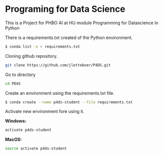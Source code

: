 # Programing for Data Science

This is a Project for PHBO AI at HU module Programming for Datascience in Python

There is a requirements.txt created of the Python environment. 

```bash
$ conda list -e > requirements.txt
```

Cloning github repository.

```bash
git clone https://github.com/jletteboer/P4DS.git
```

Go to directory
```bash
cd PD4S
```

Create an environment using the requirements.txt file.
```bash
$ conda create --name p4ds-student --file requirements.txt
```

Activate new environment fore using it.

**Windows:**
```bash
activate p4ds-student
```

**MacOS:**
```bash
source activate p4ds-student
```
